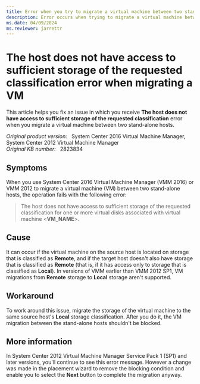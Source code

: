 ```yaml
---
title: Error when you try to migrate a virtual machine between two stand-alone hosts
description: Error occurs when trying to migrate a virtual machine between two stand-alone hosts.
ms.date: 04/09/2024
ms.reviewer: jarrettr
---
```

# The host does not have access to sufficient storage of the requested classification error when migrating a VM

This article helps you fix an issue in which you receive **The host does not have access to sufficient storage of the requested classification** error when you migrate a virtual machine between two stand-alone hosts.

_Original product version:_ &nbsp; System Center 2016 Virtual Machine Manager, System Center 2012 Virtual Machine Manager  
_Original KB number:_ &nbsp; 2823834

## Symptoms

When you use System Center 2016 Virtual Machine Manager (VMM 2016) or VMM 2012 to migrate a virtual machine (VM) between two stand-alone hosts, the operation fails with the following error:

> The host does not have access to sufficient storage of the requested classification for one or more virtual disks associated with virtual machine <**VM_NAME**>.

## Cause

It can occur if the virtual machine on the source host is located on storage that is classified as **Remote**, and if the target host doesn't also have storage that is classified as **Remote** (that is, if it has access only to storage that is classified as **Local**). In versions of VMM earlier than VMM 2012 SP1, VM migrations from **Remote** storage to **Local** storage aren't supported.

## Workaround

To work around this issue, migrate the storage of the virtual machine to the same source host's **Local** storage classification. After you do it, the VM migration between the stand-alone hosts shouldn't be blocked.

## More information

In System Center 2012 Virtual Machine Manager Service Pack 1 (SP1) and later versions, you'll continue to see this error message. However a change was made in the placement wizard to remove the blocking condition and enable you to select the **Next** button to complete the migration anyway.
